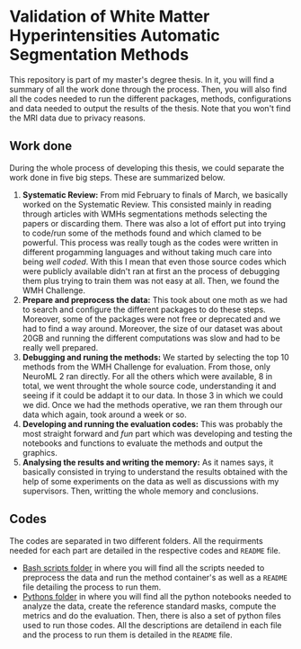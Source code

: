# Validation of White Matter Hyperintensities Automatic Segmentation Methods

This repository is part of my master's degree thesis. In it, you will find a summary of all the work done through the process. Then, you will also find all the codes needed to run the different packages, methods, configurations and data needed to output the results of the thesis. Note that you won't find the MRI data due to privacy reasons.

## Work done

During the whole process of developing this thesis, we could separate the work done in five big steps. These are summarized below.

1. **Systematic Review:** From mid February to finals of March, we basically worked on the Systematic Review. This consisted mainly in reading through articles with WMHs segmentations methods selecting the papers or discarding them. There was also a lot of effort put into trying to code/run some of the methods found and which clamed to be powerful. This process was really tough as the codes were written in different progamming languages and without taking much care into being *well coded*. With this I mean that even those source codes which were publicly available didn't ran at first an the process of debugging them plus trying to train them was not easy at all. Then, we found the WMH Challenge.
2. **Prepare and preprocess the data:** This took about one moth as we had to search and configure the different packages to do these steps. Moreover, some of the packages were not free or deprecated and we had to find a way around. Moreover, the size of our dataset was about 20GB and running the different computations was slow and had to be really well prepared.
3. **Debugging and runing the methods:** We started by selecting the top 10 methods from the WMH Challenge for evaluation. From those, only NeuroML 2 ran directly. For all the others which were available, 8 in total, we went throught the whole source code, understanding it and seeing if it could be addapt it to our data. In those 3 in which we could we did. Once we had the methods operative, we ran them through our data which again, took around a week or so.
4. **Developing and running the evaluation codes:** This was probably the most straight forward and *fun* part which was developing and testing the notebooks and functions to evaluate the methods and output the graphics.
5. **Analysing the results and writing the memory:** As it names says, it basically consisted in trying to understand the results obtained with the help of some experiments on the data as well as discussions with my supervisors. Then, writting the whole memory and conclusions.

## Codes

The codes are separated in two different folders. All the requirments needed for each part are detailed in the respective codes and `README` file.

* [Bash scripts folder](https://github.com/aarcascuerda/PFM-WMH/blob/master/bash_scripts) in where you will find all the scripts needed to preprocess the data and run the method container's as well as a `README` file detailing the process to run them.
* [Pythons folder](https://github.com/aarcascuerda/PFM-WMH/blob/master/pythons) in where you will find all the python notebooks needed to analyze the data, create the reference standard masks, compute the metrics and do the evaluation. Then, there is also a set of python files used to run those codes. All the descriptions are detailend in each file and the process to run them is detailed in the `README` file.
